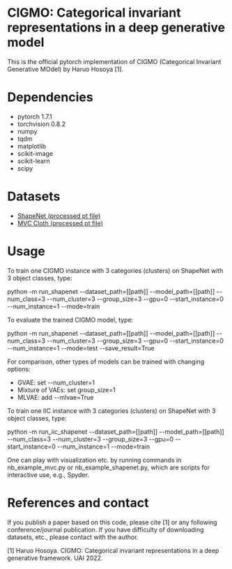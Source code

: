 # CIGMO: Categorical invariant representations in a deep generative model 

This is the official pytorch implementation of CIGMO (Categorical Invariant Generative MOdel) by Haruo Hosoya [1].

# Dependencies
- pytorch 1.7.1
- torchvision 0.8.2
- numpy
- tqdm
- matplotlib
- scikit-image
- scikit-learn
- scipy

# Datasets
- [ShapeNet (processed pt file)](https://mega.nz/folder/FblQzB6J#_d4wyGwRv27xwqsBMLv-gA)
- [MVC Cloth (processed pt file)](https://mega.nz/folder/dT9DzTJY#LJmJIgUUaBJW3b1Tg-oIuw)

# Usage

To train one CIGMO instance with 3 categories (clusters) on ShapeNet with 3 object classes, type:

python -m run_shapenet --dataset_path=[[path]] --model_path=[[path]] --num_class=3 --num_cluster=3 --group_size=3 --gpu=0 --start_instance=0 --num_instance=1 --mode=train 

To evaluate the trained CIGMO model, type:

python -m run_shapenet --dataset_path=[[path]] --model_path=[[path]] --num_class=3 --num_cluster=3 --group_size=3 --gpu=0 --start_instance=0 --num_instance=1 --mode=test --save_result=True

For comparison, other types of models can be trained with changing options:
- GVAE: set --num_cluster=1
- Mixture of VAEs: set group_size=1
- MLVAE: add --mlvae=True

To train one IIC instance with 3 categories (clusters) on ShapeNet with 3 object classes, type:

python -m run_iic_shapenet --dataset_path=[[path]] --model_path=[[path]] --num_class=3 --num_cluster=3 --group_size=3 --gpu=0 --start_instance=0 --num_instance=1 --mode=train 

One can play with visualization etc. by running commands in nb_example_mvc.py or nb_example_shapenet.py, which are scripts for interactive use, e.g., Spyder.

# References and contact
If you publish a paper based on this code, please cite [1] or any following conference/journal publication.  If you have difficulty of downloading datasets, etc., please contact with the author.

[1] Haruo Hosoya.  CIGMO: Categorical invariant representations in a deep generative framework.  UAI 2022.

